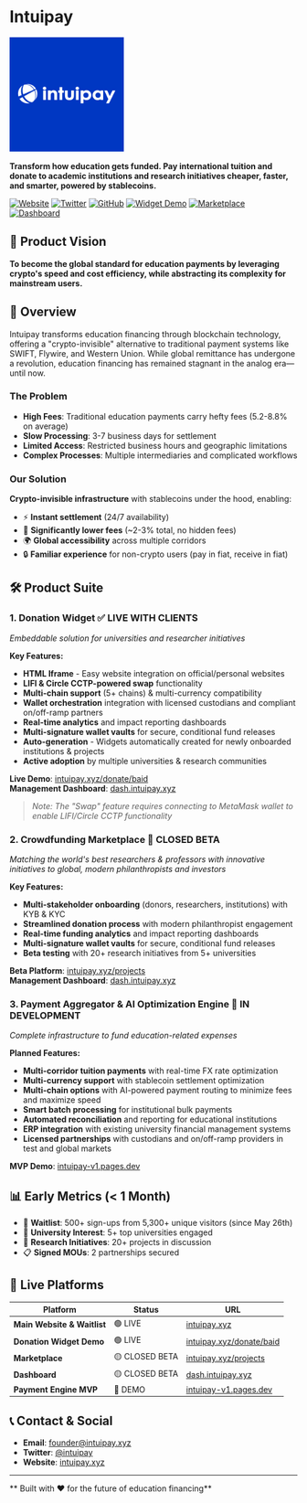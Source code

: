 # Intuipay

<img src="./images/intuipay-blue.png" alt="logo" width="200" height="200">

**Transform how education gets funded. Pay international tuition and donate to academic institutions and research initiatives cheaper, faster, and smarter, powered by stablecoins.**

[![Website](https://img.shields.io/badge/Website-intuipay.xyz-blue)](https://intuipay.xyz/)
[![Twitter](https://img.shields.io/badge/Twitter-@intuipay-1DA1F2)](https://x.com/intuipay)
[![GitHub](https://img.shields.io/badge/GitHub-intuipay--v2-black)](https://github.com/intuipay/intuipay-v2)
[![Widget Demo](https://img.shields.io/badge/Widget-Live%20Demo-green)](https://intuipay.xyz/donate/baid)
[![Marketplace](https://img.shields.io/badge/Marketplace-Closed%20Beta-orange)](https://intuipay.xyz/projects)
[![Dashboard](https://img.shields.io/badge/Dashboard-Closed%20Beta-red)](https://dash.intuipay.xyz/)

## 🎯 Product Vision

**To become the global standard for education payments by leveraging crypto's speed and cost efficiency, while abstracting its complexity for mainstream users.**

## 🚀 Overview

Intuipay transforms education financing through blockchain technology, offering a "crypto-invisible" alternative to traditional payment systems like SWIFT, Flywire, and Western Union. While global remittance has undergone a revolution, education financing has remained stagnant in the analog era—until now.

### The Problem
- **High Fees**: Traditional education payments carry hefty fees (5.2-8.8% on average)
- **Slow Processing**: 3-7 business days for settlement
- **Limited Access**: Restricted business hours and geographic limitations
- **Complex Processes**: Multiple intermediaries and complicated workflows

### Our Solution
**Crypto-invisible infrastructure** with stablecoins under the hood, enabling:
- ⚡ **Instant settlement** (24/7 availability)
- 💸 **Significantly lower fees** (~2-3% total, no hidden fees)
- 🌍 **Global accessibility** across multiple corridors
- 🔒 **Familiar experience** for non-crypto users (pay in fiat, receive in fiat)

## 🛠️ Product Suite

### 1. Donation Widget ✅ **LIVE WITH CLIENTS**
*Embeddable solution for universities and researcher initiatives*

**Key Features:**
- **HTML Iframe** - Easy website integration on official/personal websites
- **LIFI & Circle CCTP-powered swap** functionality
- **Multi-chain support** (5+ chains) & multi-currency compatibility
- **Wallet orchestration** integration with licensed custodians and compliant on/off-ramp partners
- **Real-time analytics** and impact reporting dashboards
- **Multi-signature wallet vaults** for secure, conditional fund releases
- **Auto-generation** - Widgets automatically created for newly onboarded institutions & projects
- **Active adoption** by multiple universities & research communities

**Live Demo**: [intuipay.xyz/donate/baid](https://intuipay.xyz/donate/baid)  
**Management Dashboard**: [dash.intuipay.xyz](https://dash.intuipay.xyz/)

> *Note: The "Swap" feature requires connecting to MetaMask wallet to enable LIFI/Circle CCTP functionality*

### 2. Crowdfunding Marketplace 🧪 **CLOSED BETA**
*Matching the world's best researchers & professors with innovative initiatives to global, modern philanthropists and investors*

**Key Features:**
- **Multi-stakeholder onboarding** (donors, researchers, institutions) with KYB & KYC
- **Streamlined donation process** with modern philanthropist engagement
- **Real-time funding analytics** and impact reporting dashboards
- **Multi-signature wallet vaults** for secure, conditional fund releases
- **Beta testing** with 20+ research initiatives from 5+ universities

**Beta Platform**: [intuipay.xyz/projects](https://intuipay.xyz/projects)  
**Management Dashboard**: [dash.intuipay.xyz](https://dash.intuipay.xyz/)

### 3. Payment Aggregator & AI Optimization Engine 🚧 **IN DEVELOPMENT**
*Complete infrastructure to fund education-related expenses*

**Planned Features:**
- **Multi-corridor tuition payments** with real-time FX rate optimization
- **Multi-currency support** with stablecoin settlement optimization
- **Multi-chain options** with AI-powered payment routing to minimize fees and maximize speed
- **Smart batch processing** for institutional bulk payments
- **Automated reconciliation** and reporting for educational institutions
- **ERP integration** with existing university financial management systems
- **Licensed partnerships** with custodians and on/off-ramp providers in test and global markets

**MVP Demo**: [intuipay-v1.pages.dev](https://intuipay-v1.pages.dev)

## 📊 Early Metrics (< 1 Month)

- 📧 **Waitlist**: 500+ sign-ups from 5,300+ unique visitors (since May 26th)
- 🏫 **University Interest**: 5+ top universities engaged
- 🔬 **Research Initiatives**: 20+ projects in discussion
- 📋 **Signed MOUs**: 2 partnerships secured

## 🔗 Live Platforms

| Platform | Status | URL |
|----------|--------|-----|
| **Main Website & Waitlist** | 🟢 LIVE | [intuipay.xyz](https://intuipay.xyz/) |
| **Donation Widget Demo** | 🟢 LIVE | [intuipay.xyz/donate/baid](https://intuipay.xyz/donate/baid) |
| **Marketplace** | 🟡 CLOSED BETA | [intuipay.xyz/projects](https://intuipay.xyz/projects) |
| **Dashboard** | 🟡 CLOSED BETA | [dash.intuipay.xyz](https://dash.intuipay.xyz/) |
| **Payment Engine MVP** | 🔵 DEMO | [intuipay-v1.pages.dev](https://intuipay-v1.pages.dev) |

## 📞 Contact & Social

- **Email**: [founder@intuipay.xyz](mailto:founder@intuipay.xyz)
- **Twitter**: [@intuipay](https://x.com/intuipay)
- **Website**: [intuipay.xyz](https://intuipay.xyz)
  
---

** Built with ❤️ for the future of education financing**
